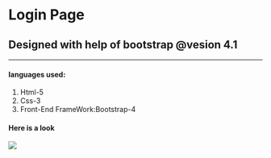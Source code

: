 # Login Page

## Designed with help of bootstrap @vesion 4.1

* * *

#### languages used:

1.  Html-5
2.  Css-3
3.  Front-End FrameWork:Bootstrap-4

#### Here is a look
![](![image](https://user-images.githubusercontent.com/37569669/53939741-fdb3a300-40d9-11e9-8a2e-8853d8cd1e73.png)
 )
 
